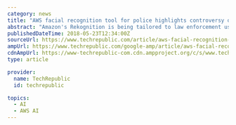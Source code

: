 ```yaml
---
category: news
title: "AWS facial recognition tool for police highlights controversy of AI in certain markets"
abstract: "Amazon's Rekognition is being tailored to law enforcement use cases for real-time identification, prompting backlash from the ACLU. Amazon is marketing an AWS-based facial recognition service to law enforcement agencies that purports to be able to identify ..."
publishedDateTime: 2018-05-23T12:34:00Z
sourceUrl: https://www.techrepublic.com/article/aws-facial-recognition-tool-for-police-highlights-controversy-of-ai-in-certain-markets/
ampUrl: https://www.techrepublic.com/google-amp/article/aws-facial-recognition-tool-for-police-highlights-controversy-of-ai-in-certain-markets/
cdnAmpUrl: https://www-techrepublic-com.cdn.ampproject.org/c/s/www.techrepublic.com/google-amp/article/aws-facial-recognition-tool-for-police-highlights-controversy-of-ai-in-certain-markets/
type: article

provider:
  name: TechRepublic
  id: techrepublic

topics:
  - AI
  - AWS AI
---
```

